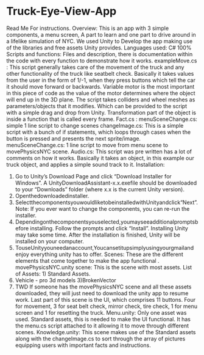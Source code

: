 # Truck-Eye-View-App
Read Me For instructions. Overview: This is an app with 3 simple components, a menu screen, A part to learn and one part to drive around in a lifelike simulation of NYC. We used Unity to Develop the app making use of the libraries and free assets Unity provides. Languages used: C# 100% Scripts and functions: Files and description, there is documentation within the code with every function to demonstrate how it works. exampleMove.cs : This script generally takes care of the movement of the truck and any other functionality of the truck like seatbelt check. Basically it takes values from the user in the form of 1/-1, when they press buttons which tell the car it should move forward or backwards. Variable motor is the most important in this piece of code as the value of the motor determines where the object will end up in the 3D plane. The script takes colliders and wheel meshes as parameters/objects that it modifies. Which can be provided to the script with a simple drag and drop from Unity. Transformation part of the object is inside a function that is called every frame. Fact.cs : menuSceneChange.cs: simple 1 line script to change scenes changeImage.cs: This is a simple script with a bunch of if statements, which loops through cases when the button is pressed and presents the next sprite/image. menuSceneChange.cs: 1 line script to move from menu scene to movePhysicsNYC scene. Audio.cs: This script was pre written has a lot of comments on how it works. Basically it takes an object, in this example our truck object, and applies a simple sound track to it. Installation:

  1. Go to Unity’s Download Page and click “Download Installer for Windows”. A UnityDownloadAssistant-x.x.exefile should be downloaded to your “Downloads” folder (where x.x is the current Unity version).
  2. Openthedownloadedinstaller.
  3. SelectthecomponentsyouwouldliketobeinstalledwithUnityandclick“Next”. Note: If you ever want to change the components, you can re-run the installer.
  4. Dependingonthecomponentsyouselected,youmayseeadditionalpromptsbefore installing. Follow the prompts and click “Install”. Installing Unity may take some time. After the installation is finished, Unity will be installed on your computer.
  5. TouseUnityyouneedanaccount,Youcansetitupsimplyusingyourgmailand enjoy everything unity has to offer. Scenes: These are the different elements that come together to make the app functional . movePhysicsNYC.unity scene: This is the scene with most assets. List of Assets: 1) Standard Assets.
  6. Vehicle - pro 3d models 3)BrokenVector
  7. TWD If someone has the movePhysicsNYC scene and all these assets downloaded, they will just need to download the unity app to resume work. Last part of this scene is the UI, which comprises 11 buttons. Four for movement, 3 for seat belt check, mirror check, tire check, 1 for menu screen and 1 for resetting the truck. Menu.unity: Only one asset was used. Standard assets, this is needed to make the UI functional. It has the menu.cs script attached to it allowing it to move through different scenes. Knowledge.unity: This scene makes use of the Standard assets along with the changeImage.cs to sort through the array of pictures equipping users with important facts and instructions.
